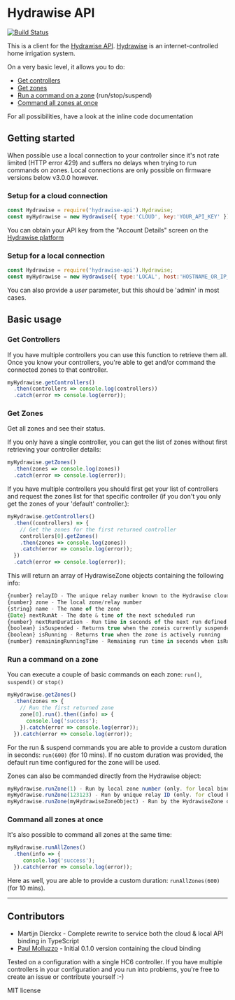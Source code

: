 # Hydrawise API

[![Build Status](https://travis-ci.org/paulmolluzzo/hydrawise-api.svg?branch=master)](https://travis-ci.org/paulmolluzzo/hydrawise-api)

This is a client for the [Hydrawise API](https://support.hydrawise.com/hc/en-us/articles/360008965753-Hydrawise-API-Information). [Hydrawise](https://hydrawise.com) is an internet-controlled home irrigation system.

On a very basic level, it allows you to do:
* [Get controllers](#get-controllers)
* [Get zones](#get-zones)
* [Run a command on a zone](#run-a-command-on-a-zone) (run/stop/suspend)
* [Command all zones at once](#command-all-zones-at-once)

For all possibilities, have a look at the inline code documentation

## Getting started

When possible use a local connection to your controller since it's not rate limited (HTTP error 429) and suffers no delays when trying to run commands on zones.
Local connections are only possible on firmware versions below v3.0.0 however.

### Setup for a cloud connection

```js
const Hydrawise = require('hydrawise-api').Hydrawise;
const myHydrawise = new Hydrawise({ type:'CLOUD', key:'YOUR_API_KEY' });
```

You can obtain your API key from the "Account Details" screen on the [Hydrawise platform](https://app.hydrawise.com/config/account/details)

### Setup for a local connection

```js
const Hydrawise = require('hydrawise-api').Hydrawise;
const myHydrawise = new Hydrawise({ type:'LOCAL', host:'HOSTNAME_OR_IP_ADDRESS', password:'YOUR_CONTROLLER_PASSWORD' });
```

You can also provide a *user* parameter, but this should be 'admin' in most cases.

## Basic usage

### Get Controllers

If you have multiple controllers you can use this function to retrieve them all. Once you know your controllers, you're able to get and/or command the connected zones to that controller.

```js
myHydrawise.getControllers()
  .then(controllers => console.log(controllers))
  .catch(error => console.log(error));
```

### Get Zones

Get all zones and see their status.

If you only have a single controller, you can get the list of zones without first retrieving your controller details:

```js
myHydrawise.getZones()
  .then(zones => console.log(zones))
  .catch(error => console.log(error));
```

If you have multiple controllers you should first get your list of controllers and request the zones list for that specific controller (if you don't you only get the zones of your 'default' controller.):

```js
myHydrawise.getControllers()
  .then((controllers) => {
    // Get the zones for the first returned controller
    controllers[0].getZones()
    .then(zones => console.log(zones))
    .catch(error => console.log(error));
  })
  .catch(error => console.log(error));
```

This will return an array of HydrawiseZone objects containing the following info:

```js
{number} relayID - The unique relay number known to the Hydrawise cloud
{number} zone - The local zone/relay number
{string} name - The name of the zone
{Date} nextRunAt - The date & time of the next scheduled run 
{number} nextRunDuration - Run time in seconds of the next run defined by nextRunAt
{boolean} isSuspended - Returns true when the zoneis currently suspended
{boolean} isRunning - Returns true when the zone is actively running
{number} remainingRunningTime - Remaining run time in seconds when isRunning = true
```

### Run a command on a zone

You can execute a couple of basic commands on each zone: `run()`, `suspend()` or `stop()`

```js
myHydrawise.getZones()
  .then(zones => {
    // Run the first returned zone  
    zone[0].run().then((info) => {
      console.log('success');
    }).catch(error => console.log(error));
  }).catch(error => console.log(error));
```

For the run & suspend commands you are able to provide a custom duration in seconds: `run(600)` (for 10 mins).
If no custom duration was provided, the default run time configured for the zone will be used. 

Zones can also be commanded directly from the Hydrawise object:

```js
myHydrawise.runZone(1) - Run by local zone number (only. for local bindings)
myHydrawise.runZone(123123) - Run by unique relay ID (only. for cloud bindings)
myHydrawise.runZone(myHydrawiseZoneObject) - Run by the HydrawiseZone object returned by getZones()
```

### Command all zones at once

It's also possible to command all zones at the same time:

```js
myHydrawise.runAllZones()
  .then(info => {
     console.log('success');
  }).catch(error => console.log(error));
```

Here as well, you are able to provide a custom duration: `runAllZones(600)` (for 10 mins).

------

## Contributors

* Martijn Dierckx - Complete rewrite to service both the cloud & local API binding in TypeScript
* [Paul Molluzzo](https://paul.molluzzo.com) - Initial 0.1.0 version containing the cloud binding

Tested on a configuration with a single HC6 controller. If you have multiple controllers in your configuration and you run into problems, you're free to create an issue or contribute yourself :-)

MIT license